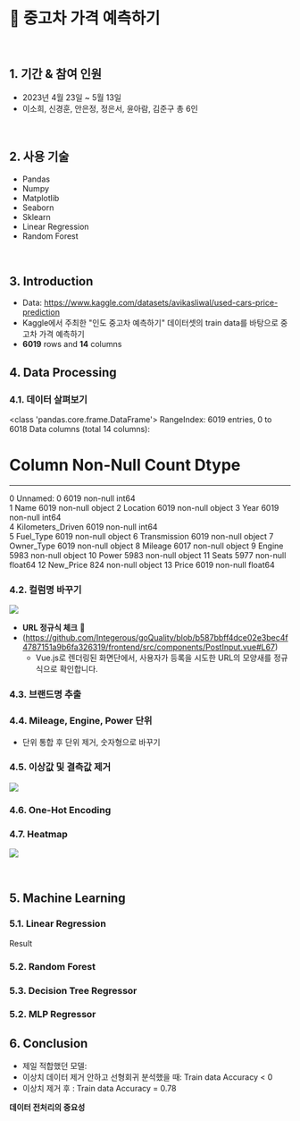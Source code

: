 # :pushpin: 중고차 가격 예측하기

</br>

## 1. 기간 & 참여 인원
- 2023년 4월 23일 ~ 5월 13일
- 이소희, 신경훈, 안은정, 정은서, 윤아람, 김준구 총 6인 

</br>

## 2. 사용 기술
  - Pandas
  - Numpy
  - Matplotlib
  - Seaborn
  - Sklearn
  - Linear Regression
  - Random Forest

</br>

## 3. Introduction
- Data:  https://www.kaggle.com/datasets/avikasliwal/used-cars-price-prediction
- Kaggle에서 주최한 "인도 중고차 예측하기" 데이터셋의 train data를 바탕으로 중고차 가격 예측하기
- **6019** rows and **14** columns 



## 4. Data Processing


### 4.1. 데이터 살펴보기
<class 'pandas.core.frame.DataFrame'>
RangeIndex: 6019 entries, 0 to 6018
Data columns (total 14 columns):
 #   Column             Non-Null Count  Dtype  
---  ------             --------------  -----  
 0   Unnamed: 0         6019 non-null   int64  
 1   Name               6019 non-null   object 
 2   Location           6019 non-null   object 
 3   Year               6019 non-null   int64  
 4   Kilometers_Driven  6019 non-null   int64  
 5   Fuel_Type          6019 non-null   object 
 6   Transmission       6019 non-null   object 
 7   Owner_Type         6019 non-null   object 
 8   Mileage            6017 non-null   object 
 9   Engine             5983 non-null   object 
 10  Power              5983 non-null   object 
 11  Seats              5977 non-null   float64
 12  New_Price          824 non-null    object 
 13  Price              6019 non-null   float64


### 4.2. 컬럼명 바꾸기
![](https://zuminternet.github.io/images/portal/post/2019-04-22-ZUM-Pilot-integer/flow_vue.png)

- **URL 정규식 체크** :pushpin: 
- (https://github.com/Integerous/goQuality/blob/b587bbff4dce02e3bec4f4787151a9b6fa326319/frontend/src/components/PostInput.vue#L67)
  - Vue.js로 렌더링된 화면단에서, 사용자가 등록을 시도한 URL의 모양새를 정규식으로 확인합니다.
 

### 4.3. 브랜드명 추출




### 4.4. Mileage, Engine, Power 단위 
- 단위 통합 후 단위 제거, 숫자형으로 바꾸기

  


### 4.5. 이상값 및 결측값 제거

![](https://zuminternet.github.io/images/portal/post/2019-04-22-ZUM-Pilot-integer/flow_repo.png)

  

### 4.6. One-Hot Encoding


### 4.7. Heatmap
![](https://zuminternet.github.io/images/portal/post/2019-04-22-ZUM-Pilot-integer/flow_repo.png)


</div>
</details>

</br>

## 5. Machine Learning
### 5.1. Linear Regression
Result


### 5.2. Random Forest


### 5.3. Decision Tree Regressor


### 5.2. MLP Regressor


## 6. Conclusion
- 제일 적합했던 모델:
- 이상치 데이터 제거 안하고 선형회귀 분석했을 때: Train data Accuracy < 0 
- 이상치 제거 후 : Train data Accuracy = 0.78


**데이터 전처리의 중요성**

